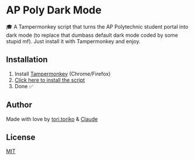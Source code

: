 # AP Poly Dark Mode

🎓 A Tampermonkey script that turns the AP Polytechnic student portal into dark mode (to replace that dumbass default dark mode coded by some stupid mf).
Just install it with Tampermonkey and enjoy.

## Installation

1. Install [Tampermonkey](https://www.tampermonkey.net/) (Chrome/Firefox)
2. [Click here to install the script](https://greasyfork.org/en/scripts/543899-ap-poly-dark-mode)
3. Done ✅

## Author

Made with love by [tori.toriko](https://discord.com/users/454165843710967808) & [Claude](https://claude.ai) 

## License

[MIT](https://github.com/Tori0833/AP-Poly-Dark-Mode/blob/2c2999573fa7c411d718af12aa48ebede1170734/LICENSE)
